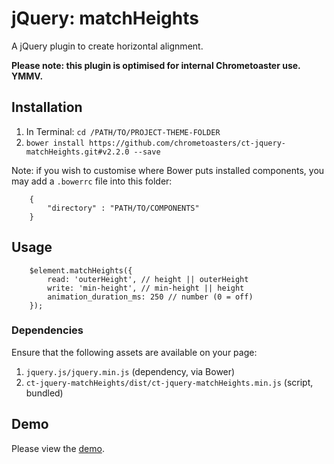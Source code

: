 # jQuery: matchHeights

A jQuery plugin to create horizontal alignment.

__Please note: this plugin is optimised for internal Chrometoaster use. YMMV.__

## Installation

1. In Terminal: `cd /PATH/TO/PROJECT-THEME-FOLDER`
1. `bower install https://github.com/chrometoasters/ct-jquery-matchHeights.git#v2.2.0 --save`

Note: if you wish to customise where Bower puts installed components, you may add a `.bowerrc` file into this folder:

        {
            "directory" : "PATH/TO/COMPONENTS"
        }

## Usage

        $element.matchHeights({
            read: 'outerHeight', // height || outerHeight
            write: 'min-height', // min-height || height
            animation_duration_ms: 250 // number (0 = off)
        });

### Dependencies

Ensure that the following assets are available on your page:

1. `jquery.js/jquery.min.js` (dependency, via Bower)
1. `ct-jquery-matchHeights/dist/ct-jquery-matchHeights.min.js` (script, bundled)

## Demo

Please view the <a href="https://rawgithub.com/chrometoasters/ct-jquery-matchHeights/master/demos/matchHeights.html">demo</a>.
